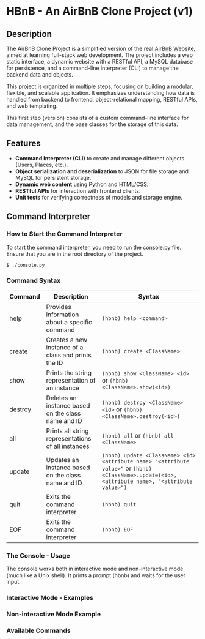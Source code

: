 # HBnB - An AirBnB Clone Project (v1)

## Description

The AirBnB Clone Project is a simplified version of the real [AirBnB Website](https://www.airbnb.com/), aimed at learning full-stack web development. The project includes a web static interface, a dynamic website with a RESTful API, a MySQL database for persistence, and a command-line interpreter (CLI) to manage the backend data and objects.

This project is organized in multiple steps, focusing on building a modular, flexible, and scalable application. It emphasizes understanding how data is handled from backend to frontend, object-relational mapping, RESTful APIs, and web templating.

This first step (version) consists of a custom command-line interface for data management, and the base classes for the storage of this data.

## Features

- **Command Interpreter (CLI)** to create and manage different objects (Users, Places, etc.).
- **Object serialization and deserialization** to JSON for file storage and MySQL for persistent storage.
- **Dynamic web content** using Python and HTML/CSS.
- **RESTful APIs** for interaction with frontend clients.
- **Unit tests** for verifying correctness of models and storage engine.

## Command Interpreter

### How to Start the Command Interpreter

To start the command interpreter, you need to run the console.py file. Ensure that you are in the root directory of the project.

```bash
$ ./console.py
```

### Command Syntax

| Command | Description                                         | Syntax                                                                                                                                            |
| ------- | --------------------------------------------------- | ------------------------------------------------------------------------------------------------------------------------------------------------- |
| help    | Provides information about a specific command       | `(hbnb) help <command>`                                                                                                                           |
| create  | Creates a new instance of a class and prints the ID | `(hbnb) create <ClassName>`                                                                                                                       |
| show    | Prints the string representation of an instance     | `(hbnb) show <ClassName> <id>` or `(hbnb) <ClassName>.show(<id>)`                                                                                 |
| destroy | Deletes an instance based on the class name and ID  | `(hbnb) destroy <ClassName> <id>` or `(hbnb) <ClassName>.destroy(<id>)`                                                                           |
| all     | Prints all string representations of all instances  | `(hbnb) all` or `(hbnb) all <ClassName>`                                                                                                          |
| update  | Updates an instance based on the class name and ID  | `(hbnb) update <ClassName> <id> <attribute name> "<attribute value>"` or `(hbnb) <ClassName>.update(<id>, <attribute name>, "<attribute value>")` |
| quit    | Exits the command interpreter                       | `(hbnb) quit`                                                                                                                                     |
| EOF     | Exits the command interpreter                       | `(hbnb) EOF`                                                                                                                                      |

### The Console - Usage

The console works both in interactive mode and non-interactive mode (much like a Unix shell). It prints a prompt (hbnb) and waits for the user input.

### Interactive Mode - Examples

### Non-interactive Mode Example

### Available Commands
